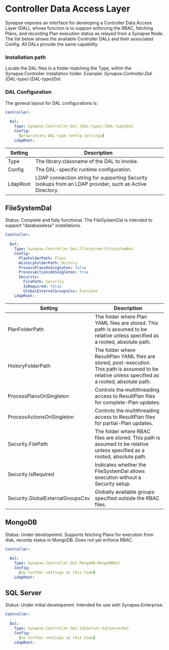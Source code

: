 # Controller Data Access Layer

Synapse exposes an interface for developing a Controller Data Access Layer (DAL), whose function is to support enforcing the RBAC, fetching Plans, and recording Plan execution status as relayed from a Synapse Node.  The list below shows the available Controller DALs and their associated Config.  All DALs provide the same capability.

### Installation path

Locate the DAL files in a folder matching the Type, within the Synapse.Controller installation folder.  Example: _Synapse.Controller.Dal.{DAL-type}:{DAL-type}Dal_.

### DAL Configuration

The general layout for DAL configurations is:

```yaml
Controller:
  ...
  Dal:
    Type: Synapse.Controller.Dal.{DAL-type}:{DAL-type}Dal
    Config:
      {proprietary DAL-type config settings}
    LdapRoot:
```

|Setting|Description
|--------|--------
|Type|The library:classname of the DAL to invoke.
|Config|The DAL-specific runtime configuration.
|LdapRoot|LDAP connection string for supporting Security lookups from an LDAP provider, such as Active Directory.

## FileSystemDal

Status: Complete and fully functional.  The FileSystemDal is intended to support "databaseless" installations.

```yaml
Controller:
  ...
  Dal:
    Type: Synapse.Controller.Dal.FileSystem:FileSystemDal
    Config:
      PlanFolderPath: Plans
      HistoryFolderPath: History
      ProcessPlansOnSingleton: false
      ProcessActionsOnSingleton: true
      Security:
        FilePath: Security
        IsRequired: false
        GlobalExternalGroupsCsv: Everyone
    LdapRoot:
```

| Setting | Description
|--------|--------
|PlanFolderPath|The folder where Plan YAML files are stored.  This path is assumed to be relative unless specified as a rooted, absolute path. 
|HistoryFolderPath|The folder where ResultPlan YAML files are stored, post-execution.  This path is assumed to be relative unless specified as a rooted, absolute path. 
|ProcessPlansOnSingleton|Controls the multithreading access to ResultPlan files for complete-Plan updates.
|ProcessActionsOnSingleton|Controls the multithreading access to ResultPlan files for partial-Plan updates.
|Security.FilePath|The folder where RBAC files are stored.  This path is assumed to be relative unless specified as a rooted, absolute path.
|Security.IsRequired|Indicates whether the FileSystemDal allows execution without a Security setup.
|Security.GlobalExternalGroupsCsv|Globally available groups specified outside the RBAC files.


## MongoDB

Status: Under developemnt.  Supports fetching Plans for execution from disk, records status in MongoDB.  Does not yet enforce RBAC.

```yaml
Controller:
  ...
  Dal:
    Type: Synapse.Controller.Dal.MongoDB:MongoDBDal
    Config:
      {no further settings at this time}
    LdapRoot:
```

## SQL Server

Status: Under initial developemnt.  Intended for use with Synapse.Enterprise.

```yaml
Controller:
  ...
  Dal:
    Type: Synapse.Controller.Dal.SqlServer:SqlServerDal
    Config:
      {no further settings at this time}
    LdapRoot:
```